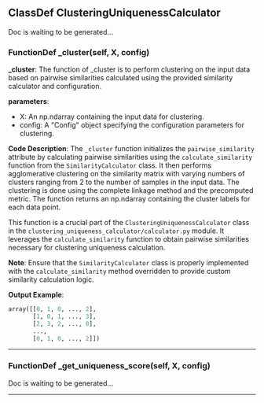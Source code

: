 ## ClassDef ClusteringUniquenessCalculator
Doc is waiting to be generated...
### FunctionDef _cluster(self, X, config)
**_cluster**: The function of _cluster is to perform clustering on the input data based on pairwise similarities calculated using the provided similarity calculator and configuration.

**parameters**:
- X: An np.ndarray containing the input data for clustering.
- config: A "Config" object specifying the configuration parameters for clustering.

**Code Description**: 
The `_cluster` function initializes the `pairwise_similarity` attribute by calculating pairwise similarities using the `calculate_similarity` function from the `SimilarityCalculator` class. It then performs agglomerative clustering on the similarity matrix with varying numbers of clusters ranging from 2 to the number of samples in the input data. The clustering is done using the complete linkage method and the precomputed metric. The function returns an np.ndarray containing the cluster labels for each data point.

This function is a crucial part of the `ClusteringUniquenessCalculator` class in the `clustering_uniqueness_calculator/calculator.py` module. It leverages the `calculate_similarity` function to obtain pairwise similarities necessary for clustering uniqueness calculation.

**Note**: Ensure that the `SimilarityCalculator` class is properly implemented with the `calculate_similarity` method overridden to provide custom similarity calculation logic.

**Output Example**: 
```python
array([[0, 1, 0, ..., 2],
       [1, 0, 1, ..., 3],
       [2, 3, 2, ..., 0],
       ...,
       [0, 1, 0, ..., 2]])
```
***
### FunctionDef _get_uniqueness_score(self, X, config)
Doc is waiting to be generated...
***
